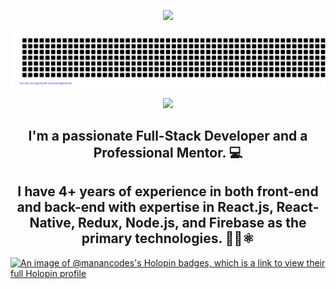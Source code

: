 <p align="center">
    <img src="https://pbs.twimg.com/profile_banners/940870065322381312/1701636376/1500x500" />
</p>
<p align="center">
    <img src="https://github.com/manancodes/manancodes/blob/main/gitartwork.svg" />
</p> 
<p align="center" >   
  <img src="https://profile-counter.glitch.me/manancodes/count.svg" />  
</p>

<h2 align="center">I'm a passionate Full-Stack Developer and a Professional Mentor. 💻</h2> 

<h2 align="center">I have 4+ years of experience in both front-end and back-end with expertise in React.js, React-Native, Redux, Node.js, and Firebase as the primary technologies. 👩‍💻⚛</h2>

[![An image of @manancodes's Holopin badges, which is a link to view their full Holopin profile](https://holopin.me/manancodes)](https://holopin.io/@manancodes)
